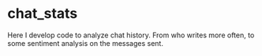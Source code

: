 # chat_stats
Here I develop code to analyze chat history. From who writes more often, to some sentiment analysis on the messages sent.
